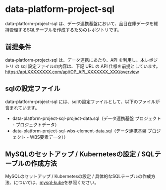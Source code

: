 # data-platform-project-sql  
data-platform-project-sql は、データ連携基盤において、品目在庫データを維持管理するSQLテーブルを作成するためのレポジトリです。  

## 前提条件  
data-platform-project-sql は、データ連携にあたり、API を利用し、本レポジトリ の sql 設定ファイルの内容は、下記 URL の API 仕様を前提としています。  
https://api.XXXXXXXX.com/api/OP_API_XXXXXXX_XXX/overview      

## sqlの設定ファイル

data-platform-project-sql には、sqlの設定ファイルとして、以下のファイルが含まれています。  

* data-platform-project-sql-project-data.sql（データ連携基盤 プロジェクト - プロジェクトデータ）
* data-platform-project-sql-wbs-element-data.sql（データ連携基盤 プロジェクト - WBS要素データ））

## MySQLのセットアップ / Kubernetesの設定 / SQLテーブルの作成方法
MySQLのセットアップ / Kubernetesの設定 / 具体的なSQLテーブルの作成方法、については、[mysql-kube](https://github.com/latonaio/mysql-kube)を参照ください。
